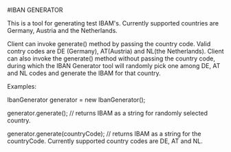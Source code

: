 #IBAN GENERATOR

This is a tool for generating test IBAM's.  Currently supported countries are Germany, Austria and the Netherlands.

Client can invoke generate() method by passing the country code.  Valid contry codes are DE (Germany), AT(Austria) and NL(the Netherlands).
Client can also invoke the generate() method without passing the country code, during which the IBAN Generator tool will randomly pick one among DE, AT and NL codes and generate the IBAM for that country.

Examples:

IbanGenerator generator = new IbanGenerator();

generator.generate(); // returns IBAM as a string for randomly selected country.

generator.generate(countryCode); // returns IBAM as a string for the countryCode. Currently supported country codes are DE, AT and NL.

